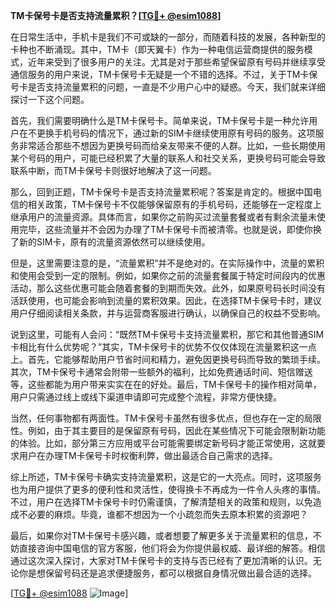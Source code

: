 **TM卡保号卡是否支持流量累积？[[TG💪+ @esim1088](https://t.me/s/esim1088)]**

在日常生活中，手机卡是我们不可或缺的一部分，而随着科技的发展，各种新型的卡种也不断涌现。其中，TM卡（即天翼卡）作为一种电信运营商提供的服务模式，近年来受到了很多用户的关注。尤其是对于那些希望保留原有号码并继续享受通信服务的用户来说，TM卡保号卡无疑是一个不错的选择。不过，关于TM卡保号卡是否支持流量累积的问题，一直是不少用户心中的疑惑。今天，我们就来详细探讨一下这个问题。

首先，我们需要明确什么是TM卡保号卡。简单来说，TM卡保号卡是一种允许用户在不更换手机号码的情况下，通过新的SIM卡继续使用原有号码的服务。这项服务非常适合那些不想因为更换号码而给亲友带来不便的人群。比如，一些长期使用某个号码的用户，可能已经积累了大量的联系人和社交关系，更换号码可能会导致联系中断，而TM卡保号卡则很好地解决了这一问题。

那么，回到正题，TM卡保号卡是否支持流量累积呢？答案是肯定的。根据中国电信的相关政策，TM卡保号卡不仅能够保留原有的手机号码，还能够在一定程度上继承用户的流量资源。具体而言，如果你之前购买过流量套餐或者有剩余流量未使用完毕，这些流量并不会因为办理了TM卡保号卡而被清零。也就是说，即使你换了新的SIM卡，原有的流量资源依然可以继续使用。

但是，这里需要注意的是，“流量累积”并不是绝对的。在实际操作中，流量的累积和使用会受到一定的限制。例如，如果你之前的流量套餐属于特定时间段内的优惠活动，那么这些优惠可能会随着套餐的到期而失效。此外，如果原号码长时间没有活跃使用，也可能会影响到流量的累积效果。因此，在选择TM卡保号卡时，建议用户仔细阅读相关条款，并与运营商客服进行确认，以确保自己的权益不受影响。

说到这里，可能有人会问：“既然TM卡保号卡支持流量累积，那它和其他普通SIM卡相比有什么优势呢？”其实，TM卡保号卡的优势不仅仅体现在流量累积这一点上。首先，它能够帮助用户节省时间和精力，避免因更换号码而导致的繁琐手续。其次，TM卡保号卡通常会附带一些额外的福利，比如免费通话时间、短信赠送等，这些都能为用户带来实实在在的好处。最后，TM卡保号卡的操作相对简单，用户只需通过线上或线下渠道申请即可完成整个流程，非常方便快捷。

当然，任何事物都有两面性。TM卡保号卡虽然有很多优点，但也存在一定的局限性。例如，由于其主要目的是保留原有号码，因此在某些情况下可能会限制新功能的体验。比如，部分第三方应用或平台可能需要绑定新号码才能正常使用，这就要求用户在办理TM卡保号卡时权衡利弊，做出最适合自己需求的选择。

综上所述，TM卡保号卡确实支持流量累积，这是它的一大亮点。同时，这项服务也为用户提供了更多的便利性和灵活性，使得换卡不再成为一件令人头疼的事情。不过，用户在选择TM卡保号卡时仍需谨慎，了解清楚相关的政策和规则，以免造成不必要的麻烦。毕竟，谁都不想因为一个小疏忽而失去原本积累的资源吧？

最后，如果你对TM卡保号卡感兴趣，或者想要了解更多关于流量累积的信息，不妨直接咨询中国电信的官方客服，他们将会为你提供最权威、最详细的解答。相信通过这次深入探讨，大家对TM卡保号卡的支持与否已经有了更加清晰的认识。无论你是想保留号码还是追求便捷服务，都可以根据自身情况做出最合适的选择。

[[TG💪+ @esim1088](https://t.me/s/esim1088) ![Image](https://i.postimg.cc/4NQfJmqS/Snipaste-2025-05-13-00-14-12.png)]